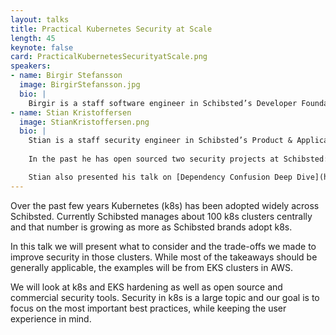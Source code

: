 ```yaml
---
layout: talks
title: Practical Kubernetes Security at Scale
length: 45
keynote: false
card: PracticalKubernetesSecurityatScale.png
speakers:
- name: Birgir Stefansson
  image: BirgirStefansson.jpg
  bio: |
    Birgir is a staff software engineer in Schibsted’s Developer Foundations team. 
- name: Stian Kristoffersen
  image: StianKristoffersen.png
  bio: |
    Stian is a staff security engineer in Schibsted’s Product & Application Security team. 
    
    In the past he has open sourced two security projects at Schibsted: Strongbox, a secrets manager, and Artishock, a tool to investigate dependency confusion.

    Stian also presented his talk on [Dependency Confusion Deep Dive](https://de2021.bsidesoslo.no/talks/Dependency_Confusion_Deep_Dive.html) at BSides Oslo Digital Edition 2021
---
```

Over the past few years Kubernetes (k8s) has been adopted widely across Schibsted. Currently Schibsted manages about 100 k8s clusters centrally and that number is growing as more as Schibsted brands adopt k8s. 

In this talk we will present what to consider and the trade-offs we made to improve security in those clusters. While most of the takeaways should be generally applicable, the examples will be from EKS clusters in AWS.

We will look at k8s and EKS hardening as well as open source and commercial security tools. Security in k8s is a large topic and our goal is to focus on the most important best practices, while keeping the user experience in mind.   
